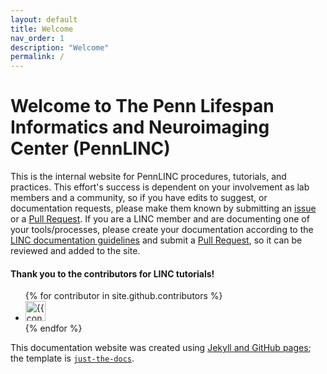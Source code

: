 ```yaml
---
layout: default
title: Welcome
nav_order: 1
description: "Welcome"
permalink: /
---
```


# Welcome to The Penn Lifespan Informatics and Neuroimaging Center (PennLINC)

This is the internal website for PennLINC procedures, tutorials, and practices.  This effort's success is dependent on your involvement as lab members and a community, so if you have edits to suggest, or documentation requests, please make them known by submitting an [issue](https://github.com/PennLINC/PennLINC.github.io/issues) or a [Pull Request](https://github.com/PennLINC/PennLINC.github.io/pulls). If you are a LINC member and are documenting one of your tools/processes, please create your documentation according to the [LINC documentation guidelines](docs/Contributing/contributing) and submit a [Pull Request](https://github.com/PennLINC/PennLINC.github.io/pulls), so it can be reviewed and added to the site.

#### Thank you to the contributors for LINC tutorials!
<ul class="list-style-none">
{% for contributor in site.github.contributors %}
  <li class="d-inline-block mr-1">
     <a href="{{ contributor.html_url }}"><img src="{{ contributor.avatar_url }}" width="32" height="32" alt="{{ contributor.login }}"/></a>
  </li>
{% endfor %}
</ul>


This documentation website was created using [Jekyll and GitHub pages](https://help.github.com/en/github/working-with-github-pages/setting-up-a-github-pages-site-with-jekyll); the template is [`just-the-docs`](https://pmarsceill.github.io/just-the-docs/).

